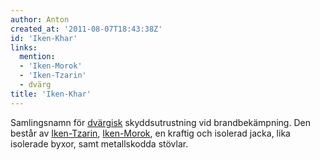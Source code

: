 ```yaml
---
author: Anton
created_at: '2011-08-07T18:43:38Z'
id: 'Iken-Khar'
links:
  mention:
  - 'Iken-Morok'
  - 'Iken-Tzarin'
  - dvärg
title: 'Iken-Khar'
---
```


Samlingsnamn för [dvärgisk] skyddsutrustning vid brandbekämpning. Den består av [Iken-Tzarin],
[Iken-Morok], en kraftig och isolerad jacka, lika isolerade byxor, samt metallskodda stövlar.

  [dvärgisk]: dvärg
  [Iken-Tzarin]: Iken-Tzarin
  [Iken-Morok]: Iken-Morok
